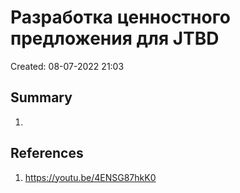 # Разработка ценностного предложения для JTBD
Created: 08-07-2022 21:03

## Summary
1. 

## References
1. https://youtu.be/4ENSG87hkK0